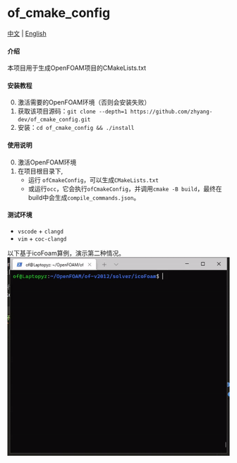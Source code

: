 # of_cmake_config
[中文](./README.zh_CN.md) | [English](./README.md)

#### 介绍
本项目用于生成OpenFOAM项目的CMakeLists.txt

#### 安装教程
0. 激活需要的OpenFOAM环境（否则会安装失败）
1. 获取该项目源码：`git clone --depth=1 https://github.com/zhyang-dev/of_cmake_config.git`
2. 安装：`cd of_cmake_config && ./install`

#### 使用说明

0. 激活OpenFOAM环境
1. 在项目根目录下, 
    - 运行 `ofCmakeConfig`，可以生成`CMakeLists.txt`
    - 或运行`occ`，它会执行`ofCmakeConfig`，并调用`cmake -B build`，最终在build中会生成`compile_commands.json`。

#### 测试环境
- `vscode` + `clangd`
- `vim` + `coc-clangd`

以下基于icoFoam算例，演示第二种情况。  
![视频演示](demo/occ_demo.gif)

